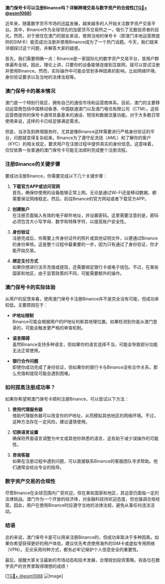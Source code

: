**澳门保号卡可以注册Binance吗？详解跨境交易与数字资产的合规性[[TG💪+ @esim1088](https://t.me/s/esim1088)]**

近年来，随着数字货币市场的迅猛发展，越来越多的人开始关注数字资产交易平台。其中，Binance作为全球领先的加密货币交易所之一，吸引了无数投资者的目光。然而，对于居住在澳门的朋友来说，使用当地的保号卡（即澳门本地运营商提供的SIM卡）能否成功注册并使用Binance成为了一个热门话题。今天，我们就来详细探讨这个问题，并解答大家的疑惑。

首先，我们需要明确一点：Binance是一家国际化的数字资产交易平台，其用户群体遍布全球。因此，理论上讲，只要你的设备能够连接到互联网，就可以尝试注册并使用Binance。然而，实际操作中可能会受到多种因素的影响，比如网络环境、身份验证要求以及当地的法律法规等。

### **澳门保号卡的基本情况**

澳门是一个特别行政区，拥有自己的通信市场和运营商体系。目前，澳门的主要移动运营商包括中国移动香港、中国联通澳门以及澳门电讯有限公司（CTM）。这些运营商提供的保号卡通常具备基本的通话、短信和数据流量功能。对于大多数日常使用来说，这样的卡已经足够满足需求。

但是，当涉及到跨境服务时，尤其是像Binance这样需要进行严格身份验证的平台，问题就变得复杂起来。Binance为了遵守反洗钱（AML）和了解你的客户（KYC）的相关规定，要求用户在注册过程中提供真实的身份信息。这意味着，仅仅依靠一张普通的澳门保号卡可能无法顺利完成整个注册流程。

### **注册Binance的关键步骤**

要成功注册Binance，你需要完成以下几个关键步骤：

1. **下载官方APP或访问官网**  
   首先，确保你使用的设备能够正常上网。无论是通过Wi-Fi还是移动数据，都需要保证网络稳定。然后，前往Binance的官方网站或者下载官方APP。

2. **创建账户**  
   在注册页面输入有效的电子邮件地址，并设置密码。这里需要注意的是，密码必须包含大小写字母、数字和特殊字符，以提高账户安全性。

3. **身份验证**  
   注册完成后，你需要上传身份证件的照片或其他证明文件，以便通过Binance的身份审核。这是整个过程中最重要的一步，因为只有通过了身份验证，你才能开始交易。

4. **绑定支付方式**  
   如果你想进行法币充值或提现，还需要绑定银行卡或电子钱包。不过，在某些国家和地区，由于监管政策的不同，可能需要额外的操作。

### **澳门保号卡的实际体验**

从用户的反馈来看，使用澳门保号卡注册Binance并不是完全没有可能，但成功率较低。主要原因在于：

- **IP地址限制**  
  Binance可能会根据用户的IP地址判断其地理位置。如果检测到你是从澳门登录的，可能会触发更严格的审查机制。
  
- **语言障碍**  
  虽然Binance支持多种语言，但如果你的语言选择不当，可能会导致部分功能无法正常使用。

- **银行合作问题**  
  即使你成功完成了身份验证，但如果你的银行卡与Binance没有合作关系，那么充值和提现可能会遇到困难。

### **如何提高注册成功率？**

如果你希望用澳门保号卡顺利注册Binance，可以尝试以下方法：

1. **使用代理服务器**  
   借助代理服务器可以改变你的IP地址，从而模拟其他地区的网络环境。不过，这种方法存在一定风险，建议谨慎使用。

2. **切换语言设置**  
   确保将界面语言调整为中文或其他你熟悉的语言，这有助于减少误操作的可能性。

3. **咨询客服**  
   如果在注册过程中遇到问题，可以直接联系Binance的客服团队寻求帮助。他们通常会给出专业的指导。

### **数字资产交易的合规性**

尽管Binance在全球范围内广受欢迎，但在某些国家和地区，其运营仍面临一定的法律挑战。澳门作为一个开放的经济体，对金融科技持欢迎态度，但也强调合规经营。因此，用户在使用Binance时应遵守当地的法律法规，避免从事任何违法活动。

### **结语**

总的来说，澳门保号卡是可以用来注册Binance的，但成功率取决于多种因素。如果你希望获得更好的用户体验，建议优先考虑使用海外的SIM卡或虚拟专用网络（VPN）。无论采用何种方式，都务必牢记保护个人信息安全的重要性。

最后，提醒大家关注最新的市场动态和技术发展，合理规划投资策略。祝各位在数字资产的世界里取得理想的成绩！

[[TG💪+ @esim1088](https://t.me/s/esim1088) ![Image](https://i.postimg.cc/4NQfJmqS/Snipaste-2025-05-13-00-14-12.png)]
